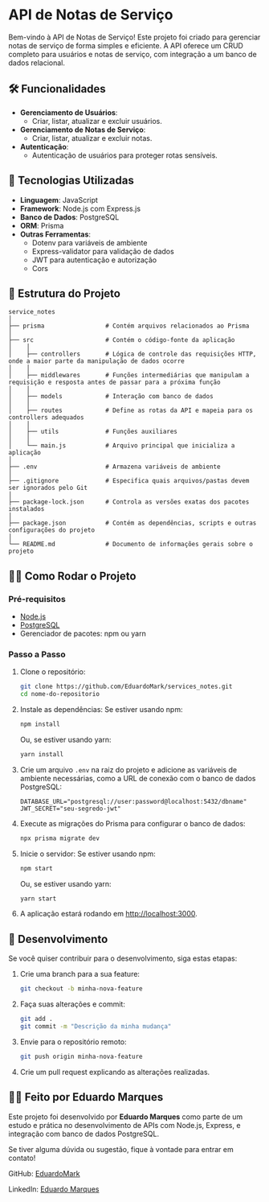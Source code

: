 # API de Notas de Serviço

Bem-vindo à API de Notas de Serviço! Este projeto foi criado para gerenciar notas de serviço de forma simples e eficiente. A API oferece um CRUD completo para usuários e notas de serviço, com integração a um banco de dados relacional.

## 🛠️ Funcionalidades

- **Gerenciamento de Usuários**:
  - Criar, listar, atualizar e excluir usuários.
- **Gerenciamento de Notas de Serviço**:
  - Criar, listar, atualizar e excluir notas.
- **Autenticação**:
  - Autenticação de usuários para proteger rotas sensíveis.

## 🚀 Tecnologias Utilizadas

- **Linguagem**: JavaScript
- **Framework**: Node.js com Express.js
- **Banco de Dados**: PostgreSQL
- **ORM**: Prisma
- **Outras Ferramentas**:
  - Dotenv para variáveis de ambiente
  - Express-validator para validação de dados
  - JWT para autenticação e autorização
  - Cors

## 📂 Estrutura do Projeto

```
service_notes
│
├── prisma                 # Contém arquivos relacionados ao Prisma
│
├── src                    # Contém o código-fonte da aplicação
│    │
│    ├── controllers       # Lógica de controle das requisições HTTP, onde a maior parte da manipulação de dados ocorre
│    │
│    ├── middlewares       # Funções intermediárias que manipulam a requisição e resposta antes de passar para a próxima função
│    │
│    ├── models            # Interação com banco de dados
│    │
│    ├── routes            # Define as rotas da API e mapeia para os controllers adequados
│    │
│    ├── utils             # Funções auxiliares
│    │
│    └── main.js           # Arquivo principal que inicializa a aplicação
│
├── .env                   # Armazena variáveis de ambiente
│
├── .gitignore             # Especifica quais arquivos/pastas devem ser ignorados pelo Git
│
├── package-lock.json      # Controla as versões exatas dos pacotes instalados
│
├── package.json           # Contém as dependências, scripts e outras configurações do projeto
│
└── README.md              # Documento de informações gerais sobre o projeto
```

## 🧑‍💻 Como Rodar o Projeto

### Pré-requisitos
- [Node.js](https://nodejs.org/)
- [PostgreSQL](https://www.postgresql.org/)
- Gerenciador de pacotes: npm ou yarn

### Passo a Passo

1. Clone o repositório:
   ```bash
   git clone https://github.com/EduardoMark/services_notes.git
   cd nome-do-repositorio
   ```

2. Instale as dependências:
   Se estiver usando npm:
   ```bash
   npm install
   ```
   Ou, se estiver usando yarn:
   ```bash
   yarn install
   ```

3. Crie um arquivo `.env` na raiz do projeto e adicione as variáveis de ambiente necessárias, como a URL de conexão com o banco de dados PostgreSQL:
   ```plaintext
   DATABASE_URL="postgresql://user:password@localhost:5432/dbname"
   JWT_SECRET="seu-segredo-jwt"
   ```

4. Execute as migrações do Prisma para configurar o banco de dados:
   ```bash
   npx prisma migrate dev
   ```

5. Inicie o servidor:
   Se estiver usando npm:
   ```bash
   npm start
   ```
   Ou, se estiver usando yarn:
   ```bash
   yarn start
   ```

6. A aplicação estará rodando em [http://localhost:3000](http://localhost:3000).

## 🚧 Desenvolvimento

Se você quiser contribuir para o desenvolvimento, siga estas etapas:

1. Crie uma branch para a sua feature:
   ```bash
   git checkout -b minha-nova-feature
   ```

2. Faça suas alterações e commit:
   ```bash
   git add .
   git commit -m "Descrição da minha mudança"
   ```

3. Envie para o repositório remoto:
   ```bash
   git push origin minha-nova-feature
   ```

4. Crie um pull request explicando as alterações realizadas.

## 👨‍💻 Feito por Eduardo Marques

Este projeto foi desenvolvido por **Eduardo Marques** como parte de um estudo e prática no desenvolvimento de APIs com Node.js, Express, e integração com banco de dados PostgreSQL.

Se tiver alguma dúvida ou sugestão, fique à vontade para entrar em contato!

GitHub: [EduardoMark](https://github.com/EduardoMark)

LinkedIn: [Eduardo Marques](https://www.linkedin.com/in/eduardo-marques-negalho/)

